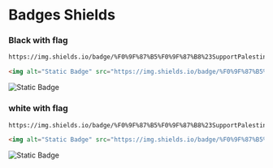 # Badges Shields

### Black with flag

```txt
https://img.shields.io/badge/%F0%9F%87%B5%F0%9F%87%B8%23SupportPalestine-black.svg
```

```html
<img alt="Static Badge" src="https://img.shields.io/badge/%F0%9F%87%B5%F0%9F%87%B8%23SupportPalestine-black.svg">
```

<img alt="Static Badge" src="https://img.shields.io/badge/%F0%9F%87%B5%F0%9F%87%B8%23SupportPalestine-black.svg">


### white with flag

```txt
https://img.shields.io/badge/%F0%9F%87%B5%F0%9F%87%B8%23SupportPalestine-white.svg
```

```html
<img alt="Static Badge" src="https://img.shields.io/badge/%F0%9F%87%B5%F0%9F%87%B8%23SupportPalestine-white.svg">
```

<img alt="Static Badge" src="https://img.shields.io/badge/%F0%9F%87%B5%F0%9F%87%B8%23SupportPalestine-white.svg">
